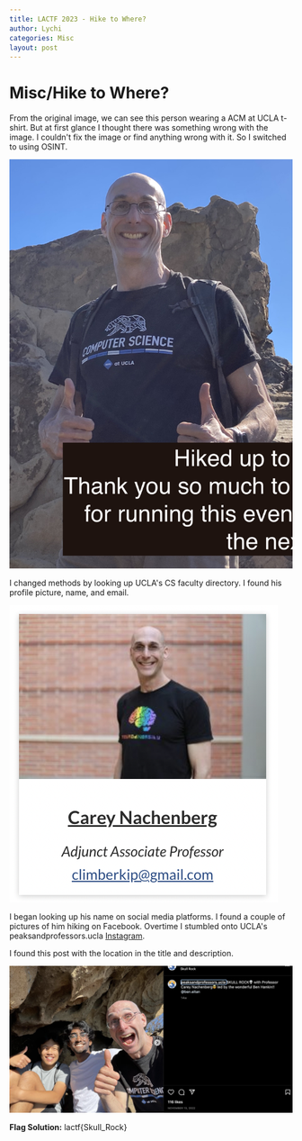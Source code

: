 ```yaml
---
title: LACTF 2023 - Hike to Where?
author: Lychi
categories: Misc
layout: post
---
```


# Misc/Hike to Where?

From the original image, we can see this person wearing a ACM at UCLA t-shirt. But at first glance I thought there was something wrong with the image. I couldn't fix the image or find anything wrong with it. So I switched to using OSINT.

![picture](/uploads/2023-02-25/picture.jpg)


I changed methods by looking up UCLA's CS faculty directory. I found his profile picture, name, and email.

![CareyNachenberg](/uploads/2023-02-25/CareyNachenberg.png)

I began looking up his name on social media platforms. I found a couple of pictures of him hiking on Facebook. Overtime I stumbled onto UCLA's peaksandprofessors.ucla [Instagram](https://https://www.instagram.com/peaksandprofessors.ucla/?hl=en).

I found this post with the location in the title and description. 

![CareyNachenbergHike](/uploads/2023-02-25/CareyNachenbergHike.png)

**Flag Solution:**
lactf{Skull_Rock}

